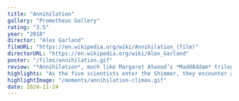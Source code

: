 ```yaml
---
title: "Annihilation"
gallery: "Prometheus Gallery"
rating: "3.5"
year: "2018"
director: "Alex Garland"
filmURL: "https://en.wikipedia.org/wiki/Annihilation_(film)"
directorURL: "https://en.wikipedia.org/wiki/Alex_Garland"
poster: "/films/annihilation.gif"
review: "*Annihilation*, much like Margaret Atwood’s *MaddAddam* trilogy, is a haunting exploration of humanity’s hubris and its collision with the unknowable forces of nature. The film plunges into the psychological and ecological consequences of human interference with life’s genetic building blocks. It resonates with Atwood’s meditations on the arrogance of attempting to control or manipulate natural processes — whether through bioengineering in *Oryx & Crake* or the genetic experimentation of the Shimmer in *Annihilation*. At its heart, *Annihilation* is a harrowing reminder that progress without humility comes at the cost of our identity, our environment, and perhaps our very survival."
highlights: "As the five scientists enter the Shimmer, they encounter an ecosystem where DNA from every living thing is refracted, reshaped, and reassembled. This realm suggests a blurred boundary between human and non-human life, questioning the definition of identity and individuality in a world altered by human interference. This parallels Atwood’s critique of how humanity’s actions reverberate through ecosystems, often amplifying suffering for all living things involved. Both *Annihilation* and Atwood’s works suggest that humanity’s attempts to dominate nature may instead unleash forces we cannot control."
highlightImage: "/moments/annihilation-climax.gif"
date: 2024-11-24
---
```


